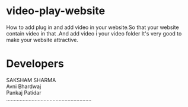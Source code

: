 # video-play-website
How to add plug in and add video in your website.So that your website contain video in that .And add video i your video folder
It's very good to make your website attractive.
# Developers 
SAKSHAM SHARMA <br>
Avni Bhardwaj <br>
Pankaj Patidar <br>
.........................................................
